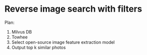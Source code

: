 # Reverse image search with filters

Plan:
1. Milvus DB
2. Towhee
3. Select open-source image feature extraction model
4. Output top k similar photos


